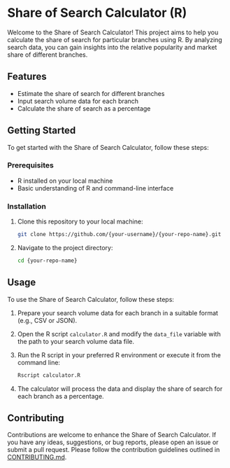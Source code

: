 # Share of Search Calculator (R)

Welcome to the Share of Search Calculator! This project aims to help you calculate the share of search for particular branches using R. By analyzing search data, you can gain insights into the relative popularity and market share of different branches.

## Features

- Estimate the share of search for different branches
- Input search volume data for each branch
- Calculate the share of search as a percentage

## Getting Started

To get started with the Share of Search Calculator, follow these steps:

### Prerequisites

- R installed on your local machine
- Basic understanding of R and command-line interface

### Installation

1. Clone this repository to your local machine:

   ```bash
   git clone https://github.com/{your-username}/{your-repo-name}.git
   ```

2. Navigate to the project directory:

   ```bash
   cd {your-repo-name}
   ```

## Usage

To use the Share of Search Calculator, follow these steps:

1. Prepare your search volume data for each branch in a suitable format (e.g., CSV or JSON).

2. Open the R script `calculator.R` and modify the `data_file` variable with the path to your search volume data file.

3. Run the R script in your preferred R environment or execute it from the command line:

   ```bash
   Rscript calculator.R
   ```

4. The calculator will process the data and display the share of search for each branch as a percentage.

## Contributing

Contributions are welcome to enhance the Share of Search Calculator. If you have any ideas, suggestions, or bug reports, please open an issue or submit a pull request. Please follow the contribution guidelines outlined in [CONTRIBUTING.md](CONTRIBUTING.md).
